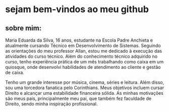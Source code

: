 <h1>sejam bem-vindos ao meu github</h1>

<h2>sobre mim: </h2>
Maria Eduarda da Silva, 16 anos, estudante na Escola Padre Anchieta e atualmente cursando Técnico em Desenvolvimento de Sistemas. Seguindo as orientações do meu professor Allan, estou me dedicado à execução das atividades do curso técnico. Além do conhecimento técnico adquirido no curso, tenho experiência prática de um mês trabalhando como caixa em um quiosque, onde desenvolvi habilidades de atendimento ao cliente e gestão de caixa.

Tenho um grande interesse por música, cinema, séries e leitura. Além disso, sou uma torcedora fanatica pelo Corinthians. Meus objetivos incluem cursar Direito e alcançar uma estabilidade financeira sólida. As minhas motivações são meus pais, principalmente meu pai, que também fez faculdade de Direito, sendo minha inspiração profissional.